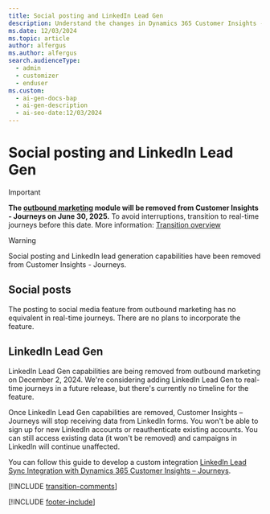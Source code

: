 ```yaml
---
title: Social posting and LinkedIn Lead Gen
description: Understand the changes in Dynamics 365 Customer Insights - Journeys. Learn about the removal of social posting and LinkedIn Lead Gen and how to transition smoothly.
ms.date: 12/03/2024
ms.topic: article
author: alfergus
ms.author: alfergus
search.audienceType:
  - admin
  - customizer
  - enduser
ms.custom:
  - ai-gen-docs-bap
  - ai-gen-description
  - ai-seo-date:12/03/2024
---
```


# Social posting and LinkedIn Lead Gen

> [!IMPORTANT]
> **The [outbound marketing](user-guide.md) module will be removed from Customer Insights - Journeys on June 30, 2025.** To avoid interruptions, transition to real-time journeys before this date. More information: [Transition overview](transition-overview.md)

> [!WARNING]
> Social posting and LinkedIn lead generation capabilities have been removed from Customer Insights - Journeys.

## Social posts

The posting to social media feature from outbound marketing has no equivalent in real-time journeys. There are no plans to incorporate the feature.

## LinkedIn Lead Gen

LinkedIn Lead Gen capabilities are being removed from outbound marketing on December 2, 2024. We're considering adding LinkedIn Lead Gen to real-time journeys in a future release, but there's currently no timeline for the feature.

Once LinkedIn Lead Gen capabilities are removed, Customer Insights – Journeys will stop receiving data from LinkedIn forms. You won't be able to sign up for new LinkedIn accounts or reauthenticate existing accounts. You can still access existing data (it won't be removed) and campaigns in LinkedIn will continue unaffected.

You can follow this guide to develop a custom integration [LinkedIn Lead Sync Integration with Dynamics 365 Customer Insights – Journeys](https://community.dynamics.com/blogs/post/?postid=fb6ed89f-67a1-ef11-8a69-7c1e520b1f9b).

[!INCLUDE [transition-comments](./includes/transition-comments.md)]

[!INCLUDE [footer-include](./includes/footer-banner.md)]
